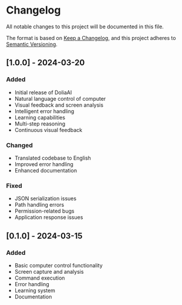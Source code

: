 # Changelog

All notable changes to this project will be documented in this file.

The format is based on [Keep a Changelog](https://keepachangelog.com/en/1.0.0/),
and this project adheres to [Semantic Versioning](https://semver.org/spec/v2.0.0.html).

## [1.0.0] - 2024-03-20

### Added
- Initial release of DoliaAI
- Natural language control of computer
- Visual feedback and screen analysis
- Intelligent error handling
- Learning capabilities
- Multi-step reasoning
- Continuous visual feedback

### Changed
- Translated codebase to English
- Improved error handling
- Enhanced documentation

### Fixed
- JSON serialization issues
- Path handling errors
- Permission-related bugs
- Application response issues

## [0.1.0] - 2024-03-15

### Added
- Basic computer control functionality
- Screen capture and analysis
- Command execution
- Error handling
- Learning system
- Documentation 